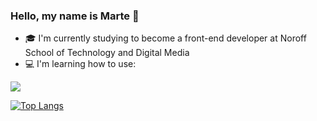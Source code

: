 ### Hello, my name is Marte 👋


- :mortar_board: I'm currently studying to become a front-end developer at Noroff School of Technology and Digital Media
- :computer: I'm learning how to use:
<p>
  <a href="https://skillicons.dev">
    <img src="https://skillicons.dev/icons?i=html,css,js,react,bootstrap,vite,github,vscode,xd,wordpress" />
  </a>
</p>

[![Top Langs](https://github-readme-stats.vercel.app/api/top-langs/?username=martemoslet&layout=compact&theme=nightowl)](https://github.com/martemoslet/github-readme-stats)
